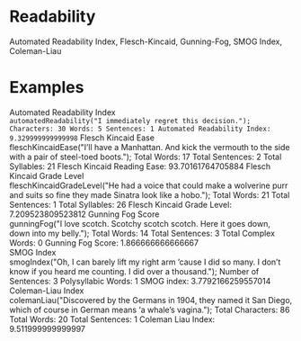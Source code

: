 Readability
===========
Automated Readability Index, Flesch-Kincaid, Gunning-Fog, SMOG Index, Coleman-Liau

Examples
========
Automated Readability Index  
    `automatedReadability("I immediately regret this decision.");
    Characters: 30
    Words: 5
    Sentences: 1
    Automated Readability Index: 9.329999999999998`
Flesch Kincaid Ease  
    fleschKincaidEase("I’ll have a Manhattan. And kick the vermouth to the side with a pair of steel-toed boots.");
    Total Words: 17
    Total Sentences: 2
    Total Syllables: 21
    Flesch Kincaid Reading Ease: 93.70161764705884
Flesch Kincaid Grade Level  
    fleschKincaidGradeLevel("He had a voice that could make a wolverine purr and suits so fine they made Sinatra look like a hobo.");
    Total Words: 21
    Total Sentences: 1
    Total Syllables: 26
    Flesch Kincaid Grade Level: 7.209523809523812
Gunning Fog Score  
    gunningFog("I love scotch. Scotchy scotch scotch. Here it goes down, down into my belly.");
    Total Words: 14
    Total Sentences: 3
    Total Complex Words: 0
    Gunning Fog Score: 1.866666666666667    
SMOG Index  
    smogIndex("Oh, I can barely lift my right arm ’cause I did so many. I don’t know if you heard me counting. I did over a thousand.");
    Number of Sentences: 3
    Polysyllabic Words: 1
    SMOG index: 3.7792166259557014
Coleman-Liau Index  
    colemanLiau("Discovered by the Germans in 1904, they named it San Diego, which of course in German means ‘a whale’s vagina.");
    Total Characters: 86
    Total Words: 20
    Total Sentences: 1
    Coleman Liau Index: 9.511999999999997
